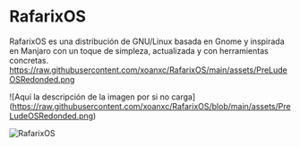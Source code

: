 # RafarixOS
RafarixOS es una distribución de GNU/Linux basada en Gnome y inspirada en Manjaro con un toque de simpleza, actualizada y con herramientas concretas.
https://raw.githubusercontent.com/xoanxc/RafarixOS/main/assets/PreLudeOSRedonded.png

<span>![</span><span>Aquí la descripción de la imagen por si no carga</span><span>]</span><span>(</span><span>https://raw.githubusercontent.com/xoanxc/RafarixOS/blob/main/assets/PreLudeOSRedonded.png</span><span>)</span>

![RafarixOS](main/assets/PreLudeOSRedonded.png)

